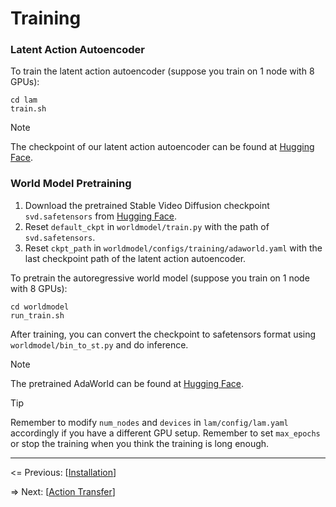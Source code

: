 # Training

### Latent Action Autoencoder

To train the latent action autoencoder (suppose you train on 1 node with 8 GPUs):
```shell
cd lam
train.sh
```

> [!NOTE]
> The checkpoint of our latent action autoencoder can be found at [Hugging Face](https://huggingface.co/Little-Podi/AdaWorld/blob/main/lam.ckpt).

### World Model Pretraining

1. Download the pretrained Stable Video Diffusion checkpoint `svd.safetensors` from [Hugging Face](https://huggingface.co/stabilityai/stable-video-diffusion-img2vid).
2. Reset `default_ckpt` in `worldmodel/train.py` with the path of `svd.safetensors`.
3. Reset `ckpt_path` in `worldmodel/configs/training/adaworld.yaml` with the last checkpoint path of the latent action autoencoder.

To pretrain the autoregressive world model (suppose you train on 1 node with 8 GPUs):
```shell
cd worldmodel
run_train.sh
```

After training, you can convert the checkpoint to safetensors format using `worldmodel/bin_to_st.py` and do inference.

> [!NOTE]
> The pretrained AdaWorld can be found at [Hugging Face](https://huggingface.co/Little-Podi/AdaWorld/blob/main/adaworld.safetensors).

> [!TIP]
> Remember to modify `num_nodes` and `devices` in `lam/config/lam.yaml` accordingly if you have a different GPU setup.
> Remember to set `max_epochs` or stop the training when you think the training is long enough.

---

<= Previous: [[Installation](https://github.com/Little-Podi/AdaWorld/blob/main/docs/INSTALLATION.md)]

=> Next: [[Action Transfer](https://github.com/Little-Podi/AdaWorld/blob/main/docs/TRANSFER.md)]